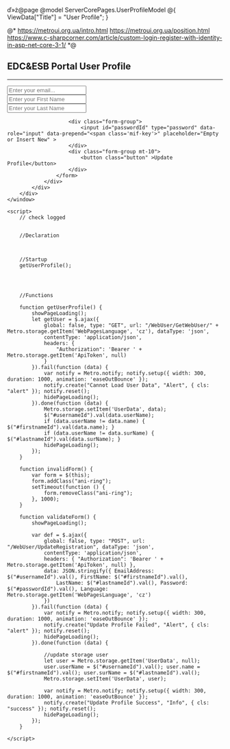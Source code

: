 ﻿ď»ż@page 
@model ServerCorePages.UserProfileModel
@{
    ViewData["Title"] = "User Profile";
}

@*
    https://metroui.org.ua/intro.html
    https://metroui.org.ua/position.html
    https://www.c-sharpcorner.com/article/custom-login-register-with-identity-in-asp-net-core-3-1/
    *@

<div class="text-center info-panel">
    <window>
        <div class="hero hero-bg 1bg-brand-secondary add-neb">
            <div class="container">
                <div class="row">
                    <form id="userform" method="post" 
                        class="login-form bg-white p-6 mx-auto border bd-default win-shadow"
                            data-role="validator"
                            action="javascript:"
                            data-clear-invalid="2000"
                            data-on-error-form="invalidForm"
                            data-on-validate-form="validateForm">
                        <span class="mif-vpn-lock mif-4x place-right" style="margin-top: -10px;"></span>
                        <h2 class="text-light">EDC&ESB Portal User Profile</h2>
                        <hr class="thin mt-4 mb-4 bg-white">
                        <div class="form-group">
                            <input id="usernameId" type="text" data-role="input" data-prepend="<span class='mif-envelop'>" placeholder="Enter your email..." data-validate="required">
                        </div>
                        <div class="form-group">
                            <input id="firstnameId" type="text" data-role="input" data-prepend="<span class='mif-user'>" placeholder="Enter your First Name" data-validate="required">
                        </div>
                        <div class="form-group">
                            <input id="lastnameId" type="text" data-role="input" data-prepend="<span class='mif-user'>" placeholder="Enter your Last Name" data-validate="required">
                        </div>

                        <div class="form-group">
                            <input id="passwordId" type="password" data-role="input" data-prepend="<span class='mif-key'>" placeholder="Empty or Insert New" >
                        </div>
                        <div class="form-group mt-10">
                            <button class="button" >Update Profile</button>
                        </div>
                    </form>
                </div>
            </div>
        </div>
    </window>

    <script>
        // check logged


        //Declaration
        
        

        //Startup
        getUserProfile();




        //Functions
        
        function getUserProfile() {
            showPageLoading();
            let getUser = $.ajax({
                global: false, type: "GET", url: "/WebUser/GetWebUser/" + Metro.storage.getItem('WebPagesLanguage', 'cz'), dataType: 'json',
                contentType: 'application/json',
                headers: {
                    "Authorization": 'Bearer ' + Metro.storage.getItem('ApiToken', null)
                }
            }).fail(function (data) {
                var notify = Metro.notify; notify.setup({ width: 300, duration: 1000, animation: 'easeOutBounce' });
                notify.create("Cannot Load User Data", "Alert", { cls: "alert" }); notify.reset();
                hidePageLoading();
            }).done(function (data) {
                Metro.storage.setItem('UserData', data);
                $("#usernameId").val(data.userName);
                if (data.userName != data.name) { $("#firstnameId").val(data.name); }
                if (data.userName != data.surName) { $("#lastnameId").val(data.surName); }
                hidePageLoading();
            });
        }

        function invalidForm() {
            var form = $(this);
            form.addClass("ani-ring");
            setTimeout(function () {
                form.removeClass("ani-ring");
            }, 1000);
        }

        function validateForm() {
            showPageLoading();

            var def = $.ajax({
                global: false, type: "POST", url: "/WebUser/UpdateRegistration", dataType: 'json',
                contentType: 'application/json',
                headers: { "Authorization": 'Bearer ' + Metro.storage.getItem('ApiToken', null) },
                data: JSON.stringify({ EmailAddress: $("#usernameId").val(), FirstName: $("#firstnameId").val(),
                    LastName: $("#lastnameId").val(), Password: $("#passwordId").val(), Language: Metro.storage.getItem('WebPagesLanguage', 'cz')
                })
            }).fail(function (data) {
                var notify = Metro.notify; notify.setup({ width: 300, duration: 1000, animation: 'easeOutBounce' });
                notify.create("Update Profile Failed", "Alert", { cls: "alert" }); notify.reset();
                hidePageLoading();
            }).done(function (data) {

                //update storage user
                let user = Metro.storage.getItem('UserData', null);
                user.userName = $("#usernameId").val(); user.name = $("#firstnameId").val(); user.surName = $("#lastnameId").val();
                Metro.storage.setItem('UserData', user);

                var notify = Metro.notify; notify.setup({ width: 300, duration: 1000, animation: 'easeOutBounce' });
                notify.create("Update Profile Success", "Info", { cls: "success" }); notify.reset();
                hidePageLoading();
            });
        }

    </script>
</div>
